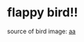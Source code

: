 # flappy bird!!

source of bird image: <a href="https://ma9ici4n.itch.io/pixel-art-bird-16x16">aa<a>